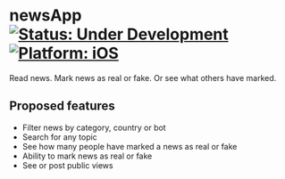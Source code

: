 
# newsApp <a href="https://img.shields.io/badge/status-under%20development-4BC51D.svg"><img src="https://img.shields.io/badge/status-under%20development-4BC51D.svg" alt="Status: Under Development"></a> <a href="https://img.shields.io/badge/platform-iOS-blue.svg"><img src="https://img.shields.io/badge/platform-iOS-blue.svg" alt="Platform: iOS"></a>
 Read news. Mark news as real or fake. Or see what others have marked.

## Proposed features
 - Filter news by category, country or bot
 - Search for any topic
 - See how many people have marked a news as real or fake
 - Ability to mark news as real or fake
 - See or post public views
